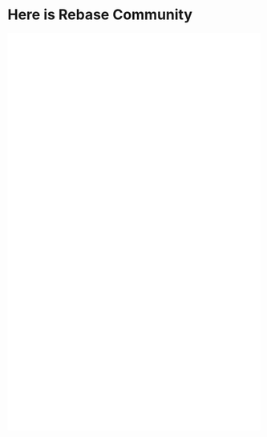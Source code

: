 # Here is Rebase Community

![](https://raw.githubusercontent.com/rebase-network/.github/main/github-metrics.svg)
